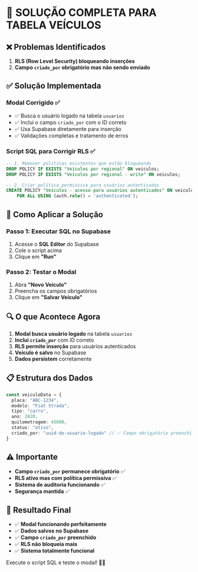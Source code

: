 # 🚗 SOLUÇÃO COMPLETA PARA TABELA VEÍCULOS

## ❌ Problemas Identificados

1. **RLS (Row Level Security) bloqueando inserções**
2. **Campo `criado_por` obrigatório mas não sendo enviado**

## ✅ Solução Implementada

### **Modal Corrigido** ✅
- ✅ Busca o usuário logado na tabela `usuarios`
- ✅ Inclui o campo `criado_por` com o ID correto
- ✅ Usa Supabase diretamente para inserção
- ✅ Validações completas e tratamento de erros

### **Script SQL para Corrigir RLS** ✅
```sql
-- 1. Remover políticas existentes que estão bloqueando
DROP POLICY IF EXISTS "Veículos por regional" ON veiculos;
DROP POLICY IF EXISTS "Veículos por regional - write" ON veiculos;

-- 2. Criar política permissiva para usuários autenticados
CREATE POLICY "Veículos - acesso para usuários autenticados" ON veiculos
    FOR ALL USING (auth.role() = 'authenticated');
```

## 🚀 Como Aplicar a Solução

### **Passo 1: Executar SQL no Supabase**
1. Acesse o **SQL Editor** do Supabase
2. Cole o script acima
3. Clique em **"Run"**

### **Passo 2: Testar o Modal**
1. Abra **"Novo Veículo"**
2. Preencha os campos obrigatórios
3. Clique em **"Salvar Veículo"**

## 🔍 O que Acontece Agora

1. **Modal busca usuário logado** na tabela `usuarios`
2. **Inclui `criado_por`** com ID correto
3. **RLS permite inserção** para usuários autenticados
4. **Veículo é salvo** no Supabase
5. **Dados persistem** corretamente

## 📋 Estrutura dos Dados

```typescript
const veiculoData = {
  placa: "ABC-1234",
  modelo: "Fiat Strada", 
  tipo: "carro",
  ano: 2020,
  quilometragem: 45000,
  status: "ativo",
  criado_por: "uuid-do-usuario-logado" // ✅ Campo obrigatório preenchido
}
```

## ⚠️ Importante

- **Campo `criado_por` permanece obrigatório** ✅
- **RLS ativo mas com política permissiva** ✅
- **Sistema de auditoria funcionando** ✅
- **Segurança mantida** ✅

## 🎯 Resultado Final

- ✅ **Modal funcionando perfeitamente**
- ✅ **Dados salvos no Supabase**
- ✅ **Campo `criado_por` preenchido**
- ✅ **RLS não bloqueia mais**
- ✅ **Sistema totalmente funcional**

Execute o script SQL e teste o modal! 🚗✨
